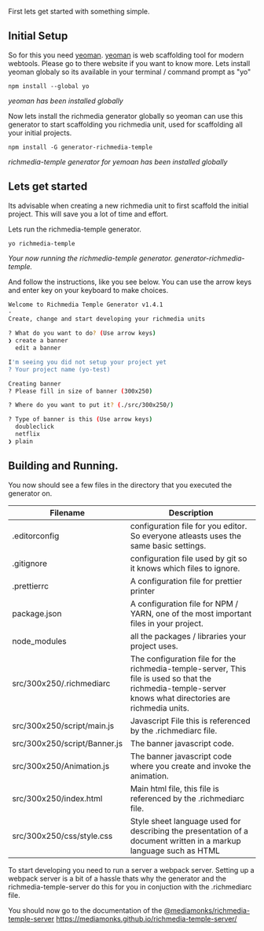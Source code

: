 First lets get started with something simple.

## Initial Setup

So for this you need [yeoman](https://yeoman.io/). [yeoman](https://yeoman.io/) is web scaffolding tool for modern webtools. Please go to there website if you want to know more.
Lets install yeoman globaly so its available in your terminal / command prompt as "yo"

`npm install --global yo`

_yeoman has been installed globally_

Now lets install the richmedia generator globally so yeoman can use this generator to start scaffolding you richmedia unit, used for scaffolding all your initial projects. 

`npm install -G generator-richmedia-temple`

_richmedia-temple generator for yemoan has been installed globally_

## Lets get started

Its advisable when creating a new richmedia unit to first scaffold the initial project. This will save you a lot of time and effort.

Lets run the richmedia-temple generator.

`yo richmedia-temple`

_Your now running the richmedia-temple generator. generator-richmedia-temple._

And follow the instructions, like you see below. You can use the arrow keys and enter key on your keyboard to make choices.

```bash
Welcome to Richmedia Temple Generator v1.4.1
-
Create, change and start developing your richmedia units

? What do you want to do? (Use arrow keys)
❯ create a banner 
  edit a banner
```

```bash
I'm seeing you did not setup your project yet
? Your project name (yo-test)
```

```bash
Creating banner
? Please fill in size of banner (300x250) 
```

```bash
? Where do you want to put it? (./src/300x250/) 
```

```bash
? Type of banner is this (Use arrow keys)
  doubleclick 
  netflix 
❯ plain
```

## Building and Running.

You now should see a few files in the directory that you executed the generator on.

| Filename                     | Description                                                                                                                                                |
|------------------------------|------------------------------------------------------------------------------------------------------------------------------------------------------------|
| .editorconfig                | configuration file for you editor. So everyone atleasts uses the same basic settings.                                                                      |
| .gitignore                   | configuration file used by git so it knows which files to ignore.                                                                                          |
| .prettierrc                  | A configuration file for prettier printer                                                                                                                  |
| package.json                 | A configuration file for NPM / YARN, one of the most important files in your project.                                                                      |
| node_modules                 | all the packages / libraries your project uses.                                                                                                            |
| src/300x250/.richmediarc     | The configuration file for the richmedia-temple-server, This file is used so that the richmedia-temple-server knows what directories are richmedia units.  |
| src/300x250/script/main.js   | Javascript File this is referenced by the .richmediarc file.                                                                                               |
| src/300x250/script/Banner.js | The banner javascript code.                                                                                                                                |
| src/300x250/Animation.js     | The banner javascript code where you create and invoke the animation.                                                                                      |
| src/300x250/index.html       | Main html file, this file is referenced by the .richmediarc file.                                                                                          |
| src/300x250/css/style.css    | Style sheet language used for describing the presentation of a document written in a markup language such as HTML                                          |                                                                                                                                           

To start developing you need to run a server a webpack server. Setting up a webpack server is a bit of a hassle thats why the generator and the richmedia-temple-server do this for you in conjuction with the .richmediarc file.

You should now go to the documentation of the [@mediamonks/richmedia-temple-server](https://mediamonks.github.io/richmedia-temple-server/) https://mediamonks.github.io/richmedia-temple-server/
